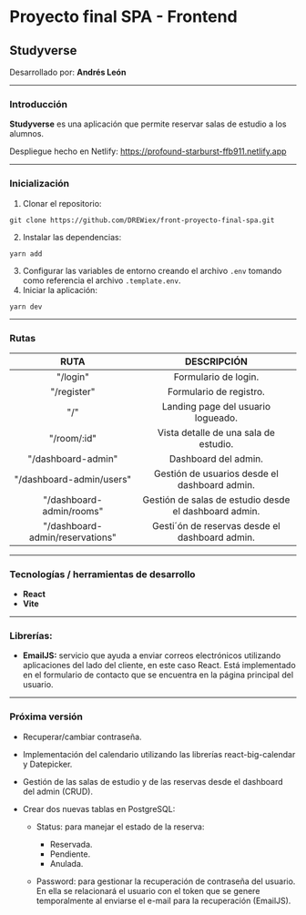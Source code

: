 # Proyecto final SPA - Frontend
## Studyverse

Desarrollado por: **Andrés León**

---

### Introducción

**Studyverse** es una aplicación que permite reservar salas de estudio a los alumnos.

Despliegue hecho en Netlify: https://profound-starburst-ffb911.netlify.app

---

### Inicialización

1. Clonar el repositorio:
```
git clone https://github.com/DREWiex/front-proyecto-final-spa.git
```
2. Instalar las dependencias:
```
yarn add
```
3. Configurar las variables de entorno creando el archivo ```.env``` tomando como referencia el archivo ```.template.env```.
4. Iniciar la aplicación:
```
yarn dev
```

---

### Rutas

|             **RUTA**            |                    **DESCRIPCIÓN**                    |
|:-------------------------------:|:-----------------------------------------------------:|
| "/login"                        | Formulario de login.                                  |
| "/register"                     | Formulario de registro.                               |
| "/"                             | Landing page del usuario logueado.                    |
| "/room/:id"                     | Vista detalle de una sala de estudio.                 |
| "/dashboard-admin"              | Dashboard del admin.                                  |
| "/dashboard-admin/users"        | Gestión de usuarios desde el dashboard admin.         |
| "/dashboard-admin/rooms"        | Gestión de salas de estudio desde el dashboard admin. |
| "/dashboard-admin/reservations" | Gesti´ón de reservas desde el dashboard admin.        |

---

### Tecnologías / herramientas de desarrollo

- **React**
- **Vite**

---

### Librerías:

- **EmailJS:** servicio que ayuda a enviar correos electrónicos utilizando aplicaciones del lado del cliente, en este caso React. Está implementado en el formulario de contacto que se encuentra en la página principal del usuario.

---

### Próxima versión

- Recuperar/cambiar contraseña.

- Implementación del calendario utilizando las librerías react-big-calendar y Datepicker.

- Gestión de las salas de estudio y de las reservas desde el dashboard del admin (CRUD).

- Crear dos nuevas tablas en PostgreSQL:

    - Status: para manejar el estado de la reserva:

        - Reservada.
        - Pendiente.
        - Anulada.

    - Password: para gestionar la recuperación de contraseña del usuario. En ella se relacionará el usuario con el token que se genere temporalmente al enviarse el e-mail para la recuperación (EmailJS).